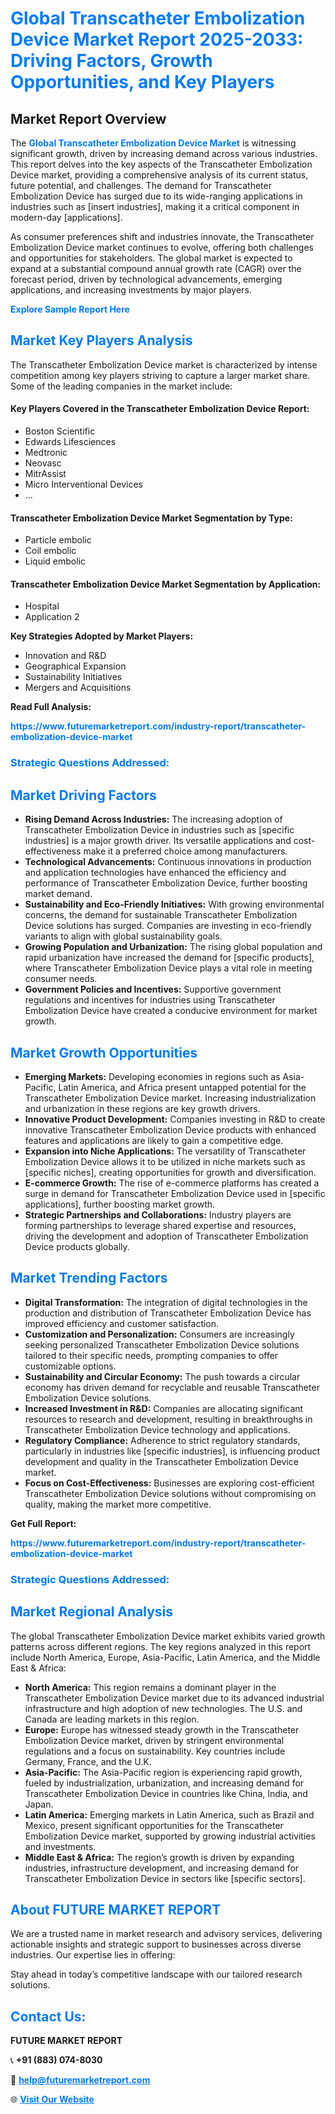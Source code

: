 <h1 style="color: #007BFF;">Global Transcatheter Embolization Device Market Report 2025-2033: Driving Factors, Growth Opportunities, and Key Players</h1>

<section id="overview">
<h2>Market Report Overview</h2>
<p>The <a href="https://www.futuremarketreport.com/industry-report/transcatheter-embolization-device-market" style="color: #007BFF; text-decoration: none;"><strong>Global Transcatheter Embolization Device Market</strong></a> is witnessing significant growth, driven by increasing demand across various industries. This report delves into the key aspects of the Transcatheter Embolization Device market, providing a comprehensive analysis of its current status, future potential, and challenges. The demand for Transcatheter Embolization Device has surged due to its wide-ranging applications in industries such as [insert industries], making it a critical component in modern-day [applications].</p>
<p>As consumer preferences shift and industries innovate, the Transcatheter Embolization Device market continues to evolve, offering both challenges and opportunities for stakeholders. The global market is expected to expand at a substantial compound annual growth rate (CAGR) over the forecast period, driven by technological advancements, emerging applications, and increasing investments by major players.</p>
</section>

<section id="overview">
<p><a href="https://www.futuremarketreport.com/request-sample/reportId=109673" style="color: #007BFF; text-decoration: none;"><strong>Explore Sample Report Here</strong></a></p>
</section>

<section id="key-players">
<h2 style="color: #007BFF;">Market Key Players Analysis</h2>
<p>The Transcatheter Embolization Device market is characterized by intense competition among key players striving to capture a larger market share. Some of the leading companies in the market include:</p>
<h4>Key Players Covered in the Transcatheter Embolization Device Report:</h4>
<ul><li>Boston Scientific</li><li>Edwards Lifesciences</li><li>Medtronic</li><li>Neovasc</li><li>MitrAssist</li><li>Micro Interventional Devices</li><li>...</li></ul>
<h4>Transcatheter Embolization Device Market Segmentation by Type:</h4>
<ul><li>Particle embolic</li><li>Coil embolic</li><li>Liquid embolic</li></ul>

<h4>Transcatheter Embolization Device Market Segmentation by Application:</h4>
<ul><li>Hospital</li><li>Application 2</li></ul>
<p><strong>Key Strategies Adopted by Market Players:</strong></p>
<ul>
<li>Innovation and R&D</li>
<li>Geographical Expansion</li>
<li>Sustainability Initiatives</li>
<li>Mergers and Acquisitions</li>
</ul>
</section>

<section>
<p><strong>Read Full Analysis: </strong></p><a href="https://www.futuremarketreport.com/industry-report/transcatheter-embolization-device-market" style="color: #007BFF; text-decoration: none;"><strong>https://www.futuremarketreport.com/industry-report/transcatheter-embolization-device-market</strong></a>
<h3 style="color: #007BFF;">Strategic Questions Addressed:</h3>
</section>

<section id="driving-factors">
<h2 style="color: #007BFF;">Market Driving Factors</h2>
<ul>
<li><strong>Rising Demand Across Industries:</strong> The increasing adoption of Transcatheter Embolization Device in industries such as [specific industries] is a major growth driver. Its versatile applications and cost-effectiveness make it a preferred choice among manufacturers.</li>
<li><strong>Technological Advancements:</strong> Continuous innovations in production and application technologies have enhanced the efficiency and performance of Transcatheter Embolization Device, further boosting market demand.</li>
<li><strong>Sustainability and Eco-Friendly Initiatives:</strong> With growing environmental concerns, the demand for sustainable Transcatheter Embolization Device solutions has surged. Companies are investing in eco-friendly variants to align with global sustainability goals.</li>
<li><strong>Growing Population and Urbanization:</strong> The rising global population and rapid urbanization have increased the demand for [specific products], where Transcatheter Embolization Device plays a vital role in meeting consumer needs.</li>
<li><strong>Government Policies and Incentives:</strong> Supportive government regulations and incentives for industries using Transcatheter Embolization Device have created a conducive environment for market growth.</li>
</ul>
</section>

<section id="growth-opportunities">
<h2 style="color: #007BFF;">Market Growth Opportunities</h2>
<ul>
<li><strong>Emerging Markets:</strong> Developing economies in regions such as Asia-Pacific, Latin America, and Africa present untapped potential for the Transcatheter Embolization Device market. Increasing industrialization and urbanization in these regions are key growth drivers.</li>
<li><strong>Innovative Product Development:</strong> Companies investing in R&D to create innovative Transcatheter Embolization Device products with enhanced features and applications are likely to gain a competitive edge.</li>
<li><strong>Expansion into Niche Applications:</strong> The versatility of Transcatheter Embolization Device allows it to be utilized in niche markets such as [specific niches], creating opportunities for growth and diversification.</li>
<li><strong>E-commerce Growth:</strong> The rise of e-commerce platforms has created a surge in demand for Transcatheter Embolization Device used in [specific applications], further boosting market growth.</li>
<li><strong>Strategic Partnerships and Collaborations:</strong> Industry players are forming partnerships to leverage shared expertise and resources, driving the development and adoption of Transcatheter Embolization Device products globally.</li>
</ul>
</section>

<section id="trending-factors">
<h2 style="color: #007BFF;">Market Trending Factors</h2>
<ul>
<li><strong>Digital Transformation:</strong> The integration of digital technologies in the production and distribution of Transcatheter Embolization Device has improved efficiency and customer satisfaction.</li>
<li><strong>Customization and Personalization:</strong> Consumers are increasingly seeking personalized Transcatheter Embolization Device solutions tailored to their specific needs, prompting companies to offer customizable options.</li>
<li><strong>Sustainability and Circular Economy:</strong> The push towards a circular economy has driven demand for recyclable and reusable Transcatheter Embolization Device solutions.</li>
<li><strong>Increased Investment in R&D:</strong> Companies are allocating significant resources to research and development, resulting in breakthroughs in Transcatheter Embolization Device technology and applications.</li>
<li><strong>Regulatory Compliance:</strong> Adherence to strict regulatory standards, particularly in industries like [specific industries], is influencing product development and quality in the Transcatheter Embolization Device market.</li>
<li><strong>Focus on Cost-Effectiveness:</strong> Businesses are exploring cost-efficient Transcatheter Embolization Device solutions without compromising on quality, making the market more competitive.</li>
</ul>
</section>

<section>
<p><strong>Get Full Report: </strong></p><a href="https://www.futuremarketreport.com/industry-report/transcatheter-embolization-device-market" style="color: #007BFF; text-decoration: none;"><strong>https://www.futuremarketreport.com/industry-report/transcatheter-embolization-device-market</strong></a>
<h3 style="color: #007BFF;">Strategic Questions Addressed:</h3>
</section>


<section id="regional-analysis">
<h2 style="color: #007BFF;">Market Regional Analysis</h2>
<p>The global Transcatheter Embolization Device market exhibits varied growth patterns across different regions. The key regions analyzed in this report include North America, Europe, Asia-Pacific, Latin America, and the Middle East & Africa:</p>
<ul>
<li><strong>North America:</strong> This region remains a dominant player in the Transcatheter Embolization Device market due to its advanced industrial infrastructure and high adoption of new technologies. The U.S. and Canada are leading markets in this region.</li>
<li><strong>Europe:</strong> Europe has witnessed steady growth in the Transcatheter Embolization Device market, driven by stringent environmental regulations and a focus on sustainability. Key countries include Germany, France, and the U.K.</li>
<li><strong>Asia-Pacific:</strong> The Asia-Pacific region is experiencing rapid growth, fueled by industrialization, urbanization, and increasing demand for Transcatheter Embolization Device in countries like China, India, and Japan.</li>
<li><strong>Latin America:</strong> Emerging markets in Latin America, such as Brazil and Mexico, present significant opportunities for the Transcatheter Embolization Device market, supported by growing industrial activities and investments.</li>
<li><strong>Middle East & Africa:</strong> The region’s growth is driven by expanding industries, infrastructure development, and increasing demand for Transcatheter Embolization Device in sectors like [specific sectors].</li>
</ul>
</section>

<footer>
<h2 style="color: #007BFF;">About FUTURE MARKET REPORT</h2>
<p>We are a trusted name in market research and advisory services, delivering actionable insights and strategic support to businesses across diverse industries. Our expertise lies in offering:</p>

<p>Stay ahead in today’s competitive landscape with our tailored research solutions.</p>

<h2 style="color: #007BFF;">Contact Us:</h2>
<p><strong>FUTURE MARKET REPORT</strong></p>
<p>📞 <strong>+91 (883) 074-8030</strong></p>
<p>📧 <strong><a href="mailto:help@futuremarketreport.com" style="color: #007BFF;">help@futuremarketreport.com</a></strong></p>
<p>🌐 <strong><a href="https://www.futuremarketreport.com/" style="color: #007BFF;">Visit Our Website</a></strong></p>
</footer>
